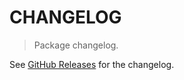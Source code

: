 # CHANGELOG

> Package changelog.

See [GitHub Releases](https://github.com/stdlib-js/strided-base-quinary/releases) for the changelog.